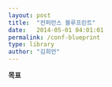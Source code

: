 ```yaml
---
layout: post
title:  "컨퍼런스 블루프린트"
date:   2014-05-01 04:01:01
permalink: /conf-blueprint
type: library
author: "김희언"
---
```


**목표**


